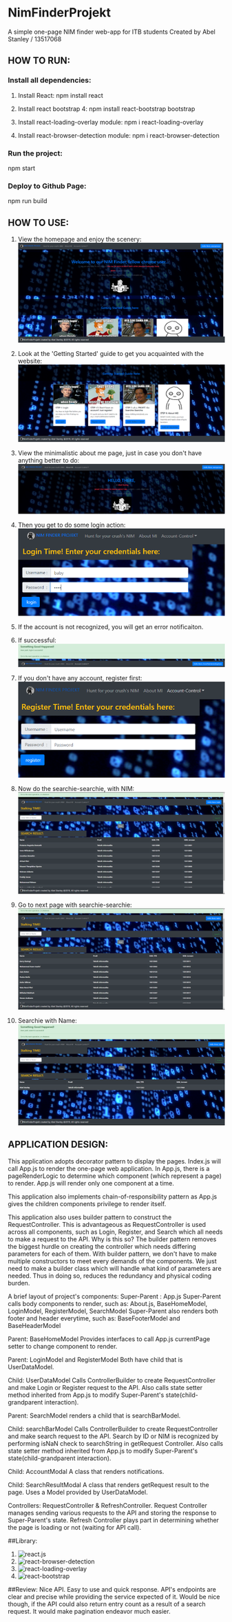 # NimFinderProjekt
A simple one-page NIM finder web-app for ITB students
Created by Abel Stanley / 13517068

## HOW TO RUN:
### Install all dependencies:
1. Install React:
    npm install react

2. Install react bootstrap 4:
    npm install react-bootstrap bootstrap

3. Install react-loading-overlay module:
    npm i react-loading-overlay

4. Install react-browser-detection module:
    npm i react-browser-detection

### Run the project:
npm start

### Deploy to Github Page:
npm run build

## HOW TO USE:
1. View the homepage and enjoy the scenery:
![Homepage](screenshots/homepage1.PNG)

2. Look at the 'Getting Started' guide to get you acquainted with the website:
![GettingStarted](screenshots/gettingStarted.PNG)

3. View the minimalistic about me page, just in case you don't have anything better to do:
![about](screenshots/about.PNG)

4. Then you get to do some login action:
![login1](screenshots/login.PNG)

5. If the account is not recognized, you will get an error notificaiton.

6. If successful:
![loginOk](screenshots/loginresult1.PNG)

7. If you don't have any account, register first:
![register](screenshots/register.PNG)

8. Now do the searchie-searchie, with NIM:
![nimsearch](screenshots/search1.PNG)

9. Go to next page with searchie-searchie:
![nimsnext](screenshots/search1next.PNG)

10. Searchie with Name:
![name](screenshots/search2.PNG)

## APPLICATION DESIGN:

This application adopts decorator pattern to display the pages. Index.js will call App.js to render the one-page web application. In App.js, there is a pageRenderLogic to determine which component (which represent a page) to render. App.js will render only one component at a time.

This application also implements chain-of-responsibility pattern as App.js gives the children components privilege to render itself.

This application also uses builder pattern to construct the RequestController. This is advantageous as RequestController is used across all components, such as Login, Register, and Search which all needs to make a request to the API. Why is this so? The builder pattern removes the biggest hurdle on creating the controller which needs differing parameters for each of them. With builder pattern, we don't have to make multiple constructors to meet every demands of the components. We just need to make a builder class which will handle what kind of parameters are needed. Thus in doing so, reduces the redundancy and physical coding burden.

A brief layout of project's components:
Super-Parent : App.js
Super-Parent calls body components to render, such as: About.js, BaseHomeModel, LoginModel, RegisterModel, SearchModel
Super-Parent also renders both footer and header everytime, such as: BaseFooterModel and BaseHeaderModel

Parent: BaseHomeModel
Provides interfaces to call App.js currentPage setter to change component to render.

Parent: LoginModel and RegisterModel
Both have child that is UserDataModel.

Child: UserDataModel
Calls ControllerBuilder to create RequestController and make Login or Register request to the API. Also calls state setter method inherited from App.js to modify   Super-Parent's state(child-grandparent interaction).

Parent: SearchModel
renders a child that is searchBarModel.

Child: searchBarModel
Calls ControllerBuilder to create RequestController and make search request to the API. Search by ID or NIM is recognized by performing isNaN check to searchString in getRequest Controller. Also calls state setter method inherited from App.js to modify   Super-Parent's state(child-grandparent interaction).

Child: AccountModal
A class that renders notifications.

Child: SearchResultModal
A class that renders getRequest result to the page. Uses a Model provided by UserDataModel.

Controllers: RequestController & RefreshController.
Request Controller manages sending various requests to the API and storing the response to Super-Parent's state.
Refresh Controller plays part in determining whether the page is loading or not (waiting for API call).

##Library:
1. ![react.js](https://www.npmjs.com/package/react)
2. ![react-browser-detection](https://www.npmjs.com/package/react-browser-detection)
3. ![react-loading-overlay](https://www.npmjs.com/package/react-loading-overlay)
4. ![react-bootstrap](https://www.npmjs.com/package/react-bootstrap)

##Review:
Nice API. Easy to use and quick response. API's endpoints are clear and precise while providing the service expected of it. Would be nice though, if the API could also return entry count as a result of a search request. It would make pagination endeavor much easier.
